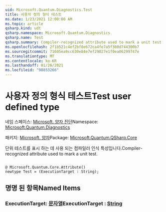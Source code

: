 ```yaml
---
uid: Microsoft.Quantum.Diagnostics.Test
title: 사용자 정의 형식 테스트
ms.date: 1/23/2021 12:00:00 AM
ms.topic: article
qsharp.kind: udt
qsharp.namespace: Microsoft.Quantum.Diagnostics
qsharp.name: Test
qsharp.summary: Compiler-recognized attribute used to mark a unit test.
ms.openlocfilehash: 2f1b521c4ef2bf8e672ca4fe7a5f380d744300b7
ms.sourcegitcommit: 71605ea9cc630e84e7ef29027e1f0ea06299747e
ms.translationtype: MT
ms.contentlocale: ko-KR
ms.lasthandoff: 01/26/2021
ms.locfileid: "98853266"
---
```

# <a name="test-user-defined-type"></a><span data-ttu-id="dd8ed-102">사용자 정의 형식 테스트</span><span class="sxs-lookup"><span data-stu-id="dd8ed-102">Test user defined type</span></span>

<span data-ttu-id="dd8ed-103">네임 스페이스: [Microsoft. 양자 진단](xref:Microsoft.Quantum.Diagnostics)</span><span class="sxs-lookup"><span data-stu-id="dd8ed-103">Namespace: [Microsoft.Quantum.Diagnostics](xref:Microsoft.Quantum.Diagnostics)</span></span>

<span data-ttu-id="dd8ed-104">패키지: [Microsoft. 양자](https://nuget.org/packages/Microsoft.Quantum.QSharp.Core)</span><span class="sxs-lookup"><span data-stu-id="dd8ed-104">Package: [Microsoft.Quantum.QSharp.Core](https://nuget.org/packages/Microsoft.Quantum.QSharp.Core)</span></span>


<span data-ttu-id="dd8ed-105">단위 테스트를 표시 하는 데 사용 되는 컴파일러 인식 특성입니다.</span><span class="sxs-lookup"><span data-stu-id="dd8ed-105">Compiler-recognized attribute used to mark a unit test.</span></span>

```qsharp

@ Microsoft.Quantum.Core.Attribute()
newtype Test = (ExecutionTarget : String);
```



## <a name="named-items"></a><span data-ttu-id="dd8ed-106">명명 된 항목</span><span class="sxs-lookup"><span data-stu-id="dd8ed-106">Named Items</span></span>

### <a name="executiontarget--string"></a><span data-ttu-id="dd8ed-107">ExecutionTarget: [문자열](xref:microsoft.quantum.lang-ref.string)</span><span class="sxs-lookup"><span data-stu-id="dd8ed-107">ExecutionTarget : [String](xref:microsoft.quantum.lang-ref.string)</span></span>


